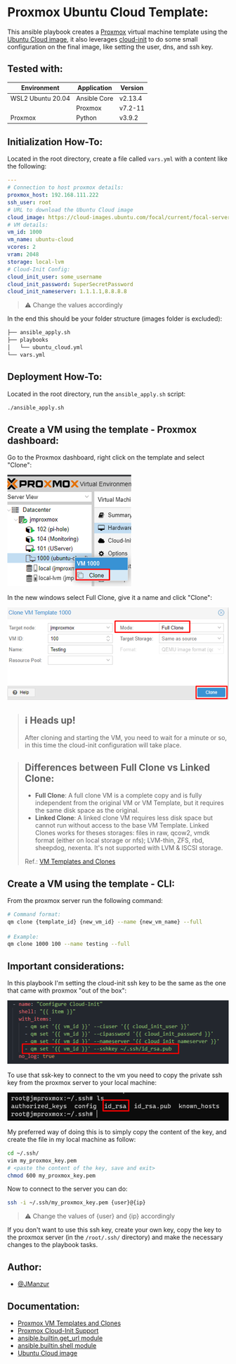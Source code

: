 # Proxmox Ubuntu Cloud Template:

This ansible playbook creates a [Proxmox](https://pve.proxmox.com/wiki/Main_Page) virtual machine template using the [Ubuntu Cloud image](https://cloud-images.ubuntu.com/), it also leverages [cloud-init](https://cloudinit.readthedocs.io/en/latest/) to do some small configuration on the final image, like setting the user, dns, and ssh key.

## Tested with: 

| Environment | Application | Version  |
| ----------------- |-----------|---------|
| WSL2 Ubuntu 20.04 | Ansible Core | v2.13.4  |
|  | Proxmox | v7.2-11  |
| Proxmox | Python | v3.9.2  |

## Initialization How-To:

Located in the root directory, create a file called `vars.yml` with a content like the following:

```yml
---
# Connection to host proxmox details:
proxmox_host: 192.168.111.222
ssh_user: root
# URL to download the Ubuntu Cloud image
cloud_image: https://cloud-images.ubuntu.com/focal/current/focal-server-cloudimg-amd64.img
# VM details:
vm_id: 1000
vm_name: ubuntu-cloud
vcores: 2
vram: 2048
storage: local-lvm
# Cloud-Init Config:
cloud_init_user: some_username
cloud_init_password: SuperSecretPassword
cloud_init_nameserver: 1.1.1.1,8.8.8.8
```
> :warning: Change the values accordingly  

In the end this should be your folder structure (images folder is excluded):

```bash
├── ansible_apply.sh
├── playbooks
│   └── ubuntu_cloud.yml
└── vars.yml
```
## Deployment How-To:

Located in the root directory, run the `ansible_apply.sh` script:

```bash
./ansible_apply.sh
```

## Create a VM using the template - Proxmox dashboard:

Go to the Proxmox dashboard, right click on the template and select "Clone":

![App Screenshot](images/proxmox_cloud_image_3.png)

In the new windows select Full Clone, give it a name and click "Clone":

![App Screenshot](images/proxmox_cloud_image_4.png)

> ## :information_source: Heads up!
> After cloning and starting the VM, you need to wait for a minute or so, in this time the cloud-init configuration will take place.

> ## Differences between Full Clone vs Linked Clone:
> - **Full Clone**: A full clone VM is a complete copy and is fully independent from the original VM or VM Template, but it requires the same disk space as the original.
> - **Linked Clone**: A linked clone VM requires less disk space but cannot run without access to the base VM Template. Linked Clones works for theses storages: files in raw, qcow2, vmdk format (either on local storage or nfs); LVM-thin, ZFS, rbd, sheepdog, nexenta. It's not supported with LVM & ISCSI storage.
>
> Ref.: [VM Templates and Clones](https://pve.proxmox.com/wiki/VM_Templates_and_Clones)


## Create a VM using the template - CLI:

From the proxmox server run the following command:

```bash
# Command format:
qm clone {template_id} {new_vm_id} --name {new_vm_name} --full

# Example:
qm clone 1000 100 --name testing --full
```

## Important considerations:

In this playbook I'm setting the cloud-init ssh key to be the same as the one that came with proxmox "out of the box":

![App Screenshot](images/proxmox_cloud_image.png)

To use that ssk-key to connect to the vm you need to copy the private ssh key from the proxmox server to your local machine:

![App Screenshot](images/proxmox_cloud_image_2.png)

My preferred way of doing this is to simply copy the content of the key, and create the file in my local machine as follow:

```bash
cd ~/.ssh/
vim my_proxmox_key.pem
# <paste the content of the key, save and exit>
chmod 600 my_proxmox_key.pem
```

Now to connect to the server you can do:
```bash
ssh -i ~/.ssh/my_proxmox_key.pem {user}@{ip}
```
> :warning: Change the values of {user} and {ip} accordingly 

If you don't want to use this ssh key, create your own key, copy the key to the proxmox server (in the `/root/.ssh/` directory) and make the necessary changes to the playbook tasks.

## Author:

- [@JManzur](https://jmanzur.com)

## Documentation:

- [Proxmox VM Templates and Clones](https://pve.proxmox.com/wiki/VM_Templates_and_Clones)
- [Proxmox Cloud-Init Support](https://pve.proxmox.com/wiki/Cloud-Init_Support)
- [ansible.builtin.get_url module](https://docs.ansible.com/ansible/latest/collections/ansible/builtin/get_url_module.html)
- [ansible.builtin.shell module](https://docs.ansible.com/ansible/latest/collections/ansible/builtin/shell_module.html)
- [Ubuntu Cloud image](https://cloud-images.ubuntu.com/)